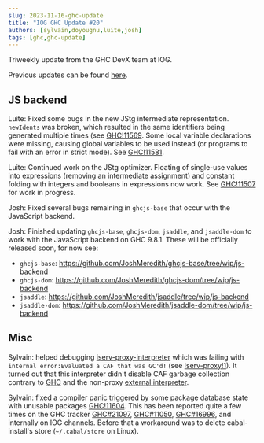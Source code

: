 ```yaml
---
slug: 2023-11-16-ghc-update
title: "IOG GHC Update #20"
authors: [sylvain,doyougnu,luite,josh]
tags: [ghc,ghc-update]
---
```


Triweekly update from the GHC DevX team at IOG.

<!-- truncate -->

Previous updates can be found [here](https://engineering.iog.io/tags/ghc-update).

## JS backend

Luite: Fixed some bugs in the new JStg intermediate representation. `newIdents` was broken, which resulted in the same identifiers
being generated multiple times (see [GHC!11569](https://gitlab.haskell.org/ghc/ghc/-/merge_requests/11569). Some local variable declarations
were missing, causing global variables to be used instead (or programs to fail with an error in strict mode). See
[GHC!11581](https://gitlab.haskell.org/ghc/ghc/-/merge_requests/11581).

Luite: Continued work on the JStg optimizer. Floating of single-use values into expressions (removing an intermediate assignment) and constant
folding with integers and booleans in expressions now work. See [GHC!11507](https://gitlab.haskell.org/ghc/ghc/-/merge_requests/11507)
for work in progress.

Josh: Fixed several bugs remaining in `ghcjs-base` that occur with the JavaScript backend.

Josh: Finished updating `ghcjs-base`, `ghcjs-dom`, `jsaddle`, and `jsaddle-dom` to work with the JavaScript backend on GHC 9.8.1. These will
be officially released soon, for now see:
* `ghcjs-base`: https://github.com/JoshMeredith/ghcjs-base/tree/wip/js-backend
* `ghcjs-dom`: https://github.com/JoshMeredith/ghcjs-dom/tree/wip/js-backend
* `jsaddle`: https://github.com/JoshMeredith/jsaddle/tree/wip/js-backend
* `jsaddle-dom`: https://github.com/JoshMeredith/jsaddle-dom/tree/wip/js-backend

## Misc

Sylvain: helped debugging
[iserv-proxy-interpreter](https://gitlab.haskell.org/ghc/iserv-proxy) which was
failing with `internal error:Evaluated a CAF that was GC'd!` (see [iserv-proxy!1](https://gitlab.haskell.org/ghc/iserv-proxy/-/merge_requests/1)).
It turned out that this interpreter didn't disable CAF garbage collection contrary to
[GHC](https://gitlab.haskell.org/ghc/ghc/-/blob/master/compiler/cbits/keepCAFsForGHCi.c)
and the non-proxy [external
interpreter](https://gitlab.haskell.org/ghc/ghc/-/blob/master/utils/iserv/cbits/iservmain.c).

Sylvain: fixed a compiler panic triggered by some package database state with
unusable packages
[GHC!11604](https://gitlab.haskell.org/ghc/ghc/-/merge_requests/11604).
This has been reported quite a few times on the GHC tracker [GHC#21097](https://gitlab.haskell.org/ghc/ghc/-/issues/21097),
[GHC#11050](https://gitlab.haskell.org/ghc/ghc/-/issues/11050), [GHC#16996](https://gitlab.haskell.org/ghc/ghc/-/issues/16996),
and internally on IOG channels. Before that a workaround was to delete cabal-install's store (`~/.cabal/store` on Linux).

